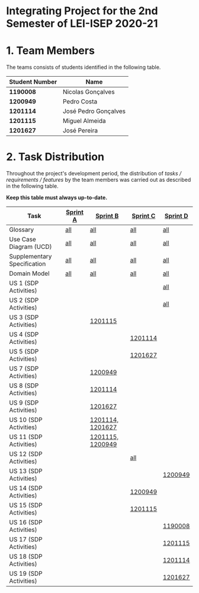 # Integrating Project for the 2nd Semester of LEI-ISEP 2020-21 

# 1. Team Members

The teams consists of students identified in the following table. 

| Student Number	| Name |
|--------------|----------------------------|
| **1190008**  | Nicolas Gonçalves          |
| **1200949**  | Pedro Costa          |
| **1201114**  | José Pedro Gonçalves         |
| **1201115**  | Miguel Almeida          |
| **1201627**  | José Pereira          |



# 2. Task Distribution ###


Throughout the project's development period, the distribution of _tasks / requirements / features_ by the team members was carried out as described in the following table. 

**Keep this table must always up-to-date.**

| Task                      | [Sprint A](SprintA/README.md) | [Sprint B](SprintB/README.md) | [Sprint C](SprintC/README.md) |  [Sprint D](SprintD/README.md) |
|-----------------------------|------------|------------|------------|------------|
| Glossary  |  [all](SprintA/Glossary.md)   |   [all](SprintB/Glossary.md)  |   [all](SprintC/Glossary.md)  | [all](SprintD/Glossary.md)  |
| Use Case Diagram (UCD)  |  [all](SprintA/UCD.md)   |   [all](SprintB/UCD.md)  |   [all](SprintC/UCD.md)  | [all](SprintD/UCD.md)  |
| Supplementary Specification   |  [all](SprintA/FURPS.md)   |   [all](SprintB/FURPS.md)  |   [all](SprintC/FURPS.md)  | [all](SprintD/FURPS.md)  |
| Domain Model  |  [all](SprintA/DM.md)   |   [all](SprintB/DM.md)  |   [all](SprintC/DM.md)  | [all](SprintD/DM.md)  |
| US 1 (SDP Activities)  |   |    |   |[all](SprintD/US_1)  |
| US 2 (SDP Activities)  |   |    |   |[all](SprintD/US_2)  |
| US 3 (SDP Activities)  |   |[1201115](SprintB/US_3)    |   |  |
| US 4 (SDP Activities)  |   |    |[1201114](SprintC/US_4)   |  |
| US 5 (SDP Activities)  |    |     |[1201627](SprintC/US_5)   |  |
| US 7 (SDP Activities)  |   |[1200949](SprintB/US_7)    |   |  |
| US 8 (SDP Activities)  |    |[1201114](SprintB/US_8)     |   |  |
| US 9 (SDP Activities)  |  |[1201627](SprintB/US_9)    |   |  |
| US 10 (SDP Activities)  |    |[1201114, 1201627](SprintB/US_10)    |   |  |
| US 11 (SDP Activities)  |   |[1201115, 1200949](SprintB/US_11)    |   |  |
| US 12 (SDP Activities)  |  |    |[all](SprintC/US_12)   |  |
| US 13 (SDP Activities)  |   |    |   |[1200949](SprintD/US_13)  |
| US 14 (SDP Activities)  |    |    |[1200949](SprintC/US_14)   |  |
| US 15 (SDP Activities)  |   |    |[1201115](SprintC/US_15)   |  |
| US 16 (SDP Activities)  |   |    |   |[1190008](SprintD/US_16)  |
| US 17 (SDP Activities)  |   |    |   |[1201115](SprintD/US_17)  |
| US 18 (SDP Activities)  |   |    |   |[1201114](SprintD/US_18)  |
| US 19 (SDP Activities)  |   |    |   |[1201627](SprintD/US_19)  |